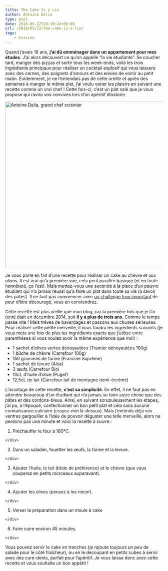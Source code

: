 ```yaml
---
title: The Cake Is a Lie
author: Antoine Delia
type: post
date: 2018-05-22T20:19:43+00:00
url: /2018/05/22/the-cake-is-a-lie/
tags:
    - Cuisine
---
```

Quand j&#8217;avais 16 ans, **j&#8217;ai dû emménager dans un appartement pour mes études**. J&#8217;ai alors découvert ce qu&#8217;on appelle &#8220;la vie étudiante&#8221;. Se coucher tard, manger des pizzas et sortir tous les week-ends, voilà les trois ingrédients principaux pour réaliser un cocktail explosif qui vous laissera avec des cernes, des poignets d&#8217;amours et des envies de vomir au petit matin. Évidemment, je ne l&#8217;entendais pas de cette oreille et après des semaines à manger le même plat, j&#8217;ai voulu varier les plaisirs en suivant une recette comme un vrai chef ! Cette fois-ci, c&#8217;est un plat salé que je vous propose qui ravira vos convives lors d&#8217;un apéritif dînatoire.

<img loading="lazy" class="aligncenter" src="https://i0.wp.com/i.imgur.com/cLy86XT.jpg?resize=800%2C533&#038;ssl=1" alt="Antoine Delia, grand chef cuisinier" width="800" height="533" data-recalc-dims="1" /> 

Je vous parle en fait d&#8217;une recette pour réaliser un cake au chèvre et aux olives. Il est vrai qu&#8217;à première vue, cela peut paraître basique (et en toute honnêteté, ça l&#8217;est). Mais mettez-vous une seconde à la place d&#8217;un pauvre étudiant qui n&#8217;a jamais réussi qu&#8217;à faire un plat dans toute sa vie (à savoir des pâtes). Il ne faut pas commencer avec [un challenge trop important][1] de peur d&#8217;être découragé, vous en conviendrez.

Cette recette est plus vieille que mon blog, car la première fois que je l&#8217;ai tenté était en décembre 2014, soit **il y a plus de trois ans**. Comme le temps passe vite ! Mais trêves de bavardages et passons aux choses sérieuses. Pour réaliser cette petite merveille, il vous faudra les ingrédients suivants (je vous mets une fois de plus les ingrédients exacts que j&#8217;utilise entre parenthèses si vous voulez avoir la même expérience que moi) :

  * 1 sachet d&#8217;olives vertes dénoyautées (Tramier dénoyautées 100g)
  * 1 bûche de chèvre (Carrefour 100g)
  * 150 grammes de farine (Francine Suprême)
  * 1 sachet de levure (Alsa)
  * 3 œufs (Carrefour Bio)
  * 10cL d&#8217;huile d&#8217;olive (Puget)
  * 12,5cL de lait (Carrefour lait de montagne demi-écrémé)

L&#8217;avantage de cette recette, **c&#8217;est sa simplicité**. En effet, il ne faut pas en attendre beaucoup d&#8217;un étudiant qui n&#8217;a jamais su faire autre chose que des pâtes et des cordons-bleus. Ainsi, en suivant scrupuleusement les étapes, j&#8217;ai pu, à l&#8217;époque, confectionner un bon petit plat et cela sans aucune connaissance culinaire (croyez-moi là-dessus). Mais j&#8217;entends déjà vos ventres gargouiller à l&#8217;idée de pouvoir déguster une telle merveille, alors ne perdons pas une minute et voici la recette à suivre :

  1. <div>
      Préchauffer le four à 180°C.
    </div>

  2. <div>
      Dans un saladier, fouetter les œufs, la farine et la levure.
    </div>

  3. <div>
      Ajouter l&#8217;huile, le lait (tiède de préférence) et le chèvre (que vous couperez en petits morceaux auparavant).
    </div>

  4. <div>
      Ajouter les olives (pensez à les rincer).
    </div>

  5. <div>
      Verser la préparation dans un moule à cake
    </div>

  6. <div>
      Faire cuire environ 45 minutes.
    </div>

Vous pouvez servir le cake en tranches (je rajoute toujours un peu de salade pour le côté fraîcheur), ou en le découpant en petits cubes à servir avec des cure-dents, parfait pour l&#8217;apéritif. Je vous laisse donc avec cette recette et vous souhaite un bon appétit !

 [1]: https://blog.antoinedelia.fr/2018/03/22/gusteau/